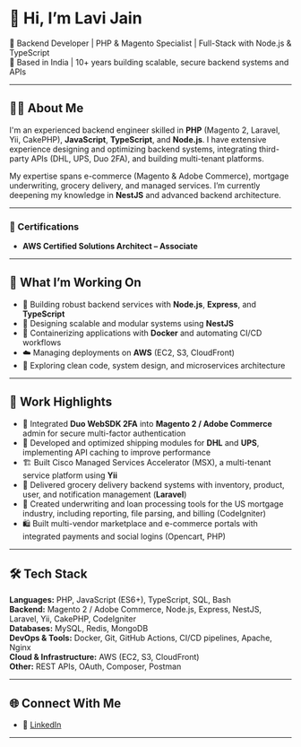 # 👋 Hi, I’m Lavi Jain

🎯 Backend Developer | PHP & Magento Specialist | Full-Stack with Node.js & TypeScript  
📍 Based in India | 10+ years building scalable, secure backend systems and APIs

---

## 👨‍💻 About Me

I'm an experienced backend engineer skilled in **PHP** (Magento 2, Laravel, Yii, CakePHP), **JavaScript**, **TypeScript**, and **Node.js**. I have extensive experience designing and optimizing backend systems, integrating third-party APIs (DHL, UPS, Duo 2FA), and building multi-tenant platforms.

My expertise spans e-commerce (Magento & Adobe Commerce), mortgage underwriting, grocery delivery, and managed services. I’m currently deepening my knowledge in **NestJS** and advanced backend architecture.

---

### 📜 Certifications

- **AWS Certified Solutions Architect – Associate**

---

## 🚀 What I’m Working On

- 🧱 Building robust backend services with **Node.js**, **Express**, and **TypeScript**  
- 🧩 Designing scalable and modular systems using **NestJS**  
- 🐳 Containerizing applications with **Docker** and automating CI/CD workflows  
- ☁️ Managing deployments on **AWS** (EC2, S3, CloudFront)  
- 🔬 Exploring clean code, system design, and microservices architecture

---

## 💼 Work Highlights

- 🔐 Integrated **Duo WebSDK 2FA** into **Magento 2 / Adobe Commerce** admin for secure multi-factor authentication  
- 🚚 Developed and optimized shipping modules for **DHL** and **UPS**, implementing API caching to improve performance  
- 🏗 Built Cisco Managed Services Accelerator (MSX), a multi-tenant service platform using **Yii**  
- 🛒 Delivered grocery delivery backend systems with inventory, product, user, and notification management (**Laravel**)  
- 🏢 Created underwriting and loan processing tools for the US mortgage industry, including reporting, file parsing, and billing (CodeIgniter)  
- 🛍 Built multi-vendor marketplace and e-commerce portals with integrated payments and social logins (Opencart, PHP)  

---

## 🛠️ Tech Stack

**Languages:** PHP, JavaScript (ES6+), TypeScript, SQL, Bash  
**Backend:** Magento 2 / Adobe Commerce, Node.js, Express, NestJS, Laravel, Yii, CakePHP, CodeIgniter  
**Databases:** MySQL, Redis, MongoDB  
**DevOps & Tools:** Docker, Git, GitHub Actions, CI/CD pipelines, Apache, Nginx  
**Cloud & Infrastructure:** AWS (EC2, S3, CloudFront)  
**Other:** REST APIs, OAuth, Composer, Postman

---

## 🌐 Connect With Me

- 💼 [LinkedIn](https://www.linkedin.com/in/lavijain/)

---
